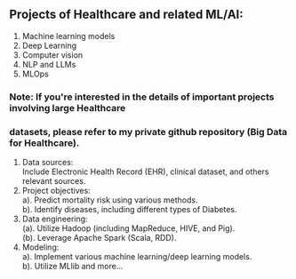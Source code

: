 ## Projects of Healthcare and related ML/AI:
1. Machine learning models
2. Deep Learning
3. Computer vision
4. NLP and LLMs
5. MLOps

### Note: If you're interested in the details of important projects involving large Healthcare
### datasets, please refer to my private github repository (Big Data for Healthcare).
1. Data sources: <br>
   Include Electronic Health Record (EHR), clinical dataset, and others relevant sources.
3. Project objectives:    
   a). Predict mortality risk using various methods. <br> 
   b). Identify diseases, including different types of Diabetes. <br>
4. Data engineering: <br>
   (a). Utilize Hadoop (including MapReduce, HIVE, and Pig). <br>
   (b). Leverage Apache Spark (Scala, RDD). <br>
5. Modeling: <br>
   a). Implement various machine learning/deep learning models. <br>
   b). Utilize MLlib and more...
   

